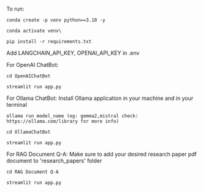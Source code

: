 To run:

```
conda create -p venv python==3.10 -y
```

```
conda activate venv\
```

```
pip install -r requirements.txt
```

Add LANGCHAIN_API_KEY, OPENAI_API_KEY in .env

For OpenAI ChatBot:
```
cd OpenAIChatBot
```
```
streamlit run app.py
```

For Ollama ChatBot:
Install Ollama application in your machine and in your terminal
```
ollama run model_name (eg: gemma2,mistral check: https://ollama.com/library for more info)
```
```
cd OllamaChatBot
```
```
streamlit run app.py
```

For RAG Document Q-A: Make sure to add your desired research paper pdf document to 'research_papers' folder
```
cd RAG Document Q-A
```
```
streamlit run app.py
```
